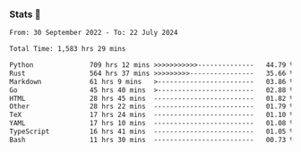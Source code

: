 ### Stats 👋
<!--START_SECTION:waka-->

```txt
From: 30 September 2022 - To: 22 July 2024

Total Time: 1,583 hrs 29 mins

Python              709 hrs 12 mins >>>>>>>>>>>--------------   44.79 %
Rust                564 hrs 37 mins >>>>>>>>>----------------   35.66 %
Markdown            61 hrs 9 mins   >------------------------   03.86 %
Go                  45 hrs 40 mins  >------------------------   02.88 %
HTML                28 hrs 45 mins  -------------------------   01.82 %
Other               28 hrs 22 mins  -------------------------   01.79 %
TeX                 17 hrs 24 mins  -------------------------   01.10 %
YAML                17 hrs 10 mins  -------------------------   01.08 %
TypeScript          16 hrs 41 mins  -------------------------   01.05 %
Bash                11 hrs 30 mins  -------------------------   00.73 %
```

<!--END_SECTION:waka-->

<!--
**buhaytza2005/buhaytza2005** is a ✨ _special_ ✨ repository because its `README.md` (this file) appears on your GitHub profile.

Here are some ideas to get you started:

- 🔭 I’m currently working on ...
- 🌱 I’m currently learning ...
- 👯 I’m looking to collaborate on ...
- 🤔 I’m looking for help with ...
- 💬 Ask me about ...
- 📫 How to reach me: ...
- 😄 Pronouns: ...
- ⚡ Fun fact: ...
-->


